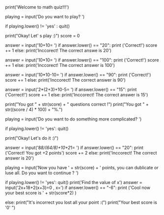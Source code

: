 print('Welcome to math quiz!!!')

playing = input('Do you want to play? ')

if playing.lower() != 'yes'  :
    quit()

print("Okay! Let' s play :)")
score = 0

answer = input('10+10= ')
if answer.lower() == "20":
    print ('Correct!')
    score += 1
else:
        print('Inccorect! The correct answe is 20')


answer = input('10*10= ')
if answer.lower() == "100":
    print ('Correct!')
    score += 1
else:
        print('Inccorect! The correct answer is 100')


answer = input('10*10-10= ')
if answer.lower() == "90":
    print ('Correct!')
    score += 1
else:
        print('Inccorect! The correct answer is 90')


answer = input('2*(2+3)+10-5= ')
if answer.lower() == "15":
    print ('Correct!')
    score += 1
else:
        print('Inccorect! The correct answer is 15')

print("You got "  + str(score) +  " questions correct !")
print("You got "  + str((score / 4) * 100) + "%.")


playing = input('Do you want to do something more complicated? ')

if playing.lower() != 'yes':
    quit()

print("Okay! Let's do it :)")

answer = input('8*8/(64/8)+10+2*1= ')
if answer.lower() == "20":
    print ('Correct! You got +2 points')
    score += 2
else:
        print('Inccorect! The correct answer is 20')

playing = input('Now you have ' + str(score) + ' points, you can dublicate or luse all. Do you want to continue ? ')

if playing.lower() != 'yes':
    quit()
print('Find the value of x')
answer = input('2x+18+2(x+3)=0  , x=')
if answer.lower() == "-6":
    print ('Cool now your best score is ' + str(score*2) )
    
else:
        print("It's incorrect you lost all your point :(")
        print("Your best score is '0' ")
